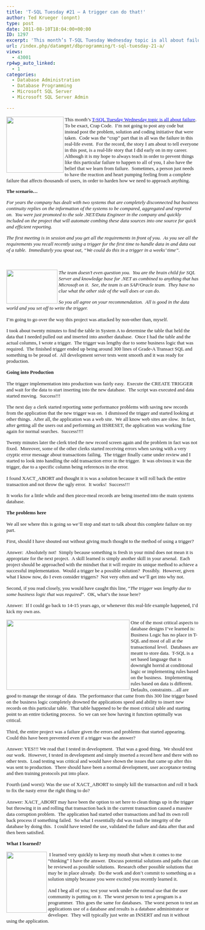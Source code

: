 ```yaml
---
title: 'T-SQL Tuesday #21 – A trigger can do that!'
author: Ted Krueger (onpnt)
type: post
date: 2011-08-10T18:04:00+00:00
ID: 1297
excerpt: 'This month’s T-SQL Tuesday Wednesday topic is all about failure.  To be exact, Crap Code.  I’m not going to post any code but instead post the problem, solution and coding initiative that were taken.  Code was the “crap” part that in all was the failure&hellip;'
url: /index.php/datamgmt/dbprogramming/t-sql-tuesday-21-a/
views:
  - 43001
rp4wp_auto_linked:
  - 1
categories:
  - Database Administration
  - Database Programming
  - Microsoft SQL Server
  - Microsoft SQL Server Admin

---
```

<div class="image_block">
  <a href="http://sqlblog.com/blogs/adam_machanic/archive/2011/08/03/t-sql-tuesday-21-a-day-late-and-totally-full-of-it.aspx"><img alt="" src="/wp-content/uploads/blogs/All/tsql_trig_1.GIF?mtime=1313006344" width="150" height="147" align="left" /></a>
</div>

<p class="MsoNormal" style="margin: 0in 0in 10pt;">
  <span style="font-family: Calibri; font-size: small;">This month’s </span><a href="http://sqlblog.com/blogs/adam_machanic/archive/2011/08/03/t-sql-tuesday-21-a-day-late-and-totally-full-of-it.aspx"><span style="font-family: Calibri; color: #0000ff; font-size: small;">T-SQL Tuesday Wednesday topic is all about failure</span></a><span style="font-family: Calibri; font-size: small;">.<span style="mso-spacerun: yes;">  </span>To be exact, Crap Code.<span style="mso-spacerun: yes;">  </span>I’m not going to post any code but instead post the problem, solution and coding initiative that were taken.<span style="mso-spacerun: yes;">  </span>Code was the “crap” part that in all was the failure in this real-life event.<span style="mso-spacerun: yes;">  </span>For the record, the story I am about to tell everyone in this post, is a real-life story that I did early on in my career.<span style="mso-spacerun: yes;">  </span>Although it is my hope to always teach in order to prevent things like this particular failure to happen to all of you, I also have the belief that we learn from failure.<span style="mso-spacerun: yes;">  </span>Sometimes, a person just needs to have the reaction and heart pumping feeling from a complete failure that affects thousands of users, in order to harden how we need to approach anything.</span><a href="http://sqlblog.com/blogs/adam_machanic/archive/2011/08/03/t-sql-tuesday-21-a-day-late-and-totally-full-of-it.aspx"></a><em style="mso-bidi-font-style: normal;"><span style="line-height: 115%; font-family: Tahoma; font-size: 9.5pt;"> </span></em>
</p>

<p class="MsoNormal" style="margin: 0in 0in 10pt;">
  <strong style="mso-bidi-font-weight: normal;"><span style="line-height: 115%; font-family: Tahoma; font-size: 9.5pt;">The scenario…</span></strong>
</p>

<p class="MsoNormal" style="margin: 0in 0in 10pt;">
  <em style="mso-bidi-font-style: normal;"><span style="font-size: small;"><span style="font-family: Calibri;">For years the company has dealt with two systems that are completely disconnected but business continuity replies on the information of the systems to be compared, aggregated and reported on.<span style="mso-spacerun: yes;">  </span>You were just promoted to the sole .NET/Data Engineer in the company and quickly included on the project that will automate combing these data sources into one source for quick and efficient reporting.</span></span></em>
</p>

<p class="MsoNormal" style="margin: 0in 0in 10pt;">
  <em style="mso-bidi-font-style: normal;"><span style="font-size: small;"><span style="font-family: Calibri;">The first meeting is in session and you get all the requirements in front of you.<span style="mso-spacerun: yes;">  </span>As you see all the requirements you recall recently using a trigger for the first time to handle data in and data out of a table.<span style="mso-spacerun: yes;">  </span>Immediately you spout out, “We could do this in a trigger in a weeks’ time”.<span style="mso-spacerun: yes;">  </span></span></span></em>
</p>

<p class="MsoNormal" style="margin: 0in 0in 10pt;">
  <span style="font-size: small;"><span style="font-family: Calibri;"> </span></span><em style="mso-bidi-font-style: normal;"></em>
</p>

<div class="image_block">
  <a href="/wp-content/uploads/blogs/All/tsql_trig_2.GIF?mtime=1313006344"><img alt="" src="/wp-content/uploads/blogs/All/tsql_trig_2.GIF?mtime=1313006344" width="134" height="89" align="left" /></a>
</div>

<p class="MsoNormal" style="margin: 0in 0in 10pt;">
  <em style="mso-bidi-font-style: normal;"><span style="font-size: small;"><span style="font-family: Calibri;">The team doesn’t even question you.<span style="mso-spacerun: yes;">  </span>You are the brain child for SQL Server and knowledge base for .NET as combined to anything that has Microsoft on it.<span style="mso-spacerun: yes;">  </span>See, the team is an SAP/Oracle team.<span style="mso-spacerun: yes;">  </span>They have no clue what the other side of the wall does or can do.<span style="mso-spacerun: yes;">  </span></span></span></em>
</p>

<p class="MsoNormal" style="margin: 0in 0in 10pt;">
  <em style="mso-bidi-font-style: normal;"><span style="font-size: small;"><span style="font-family: Calibri;">So you all agree on your recommendation.<span style="mso-spacerun: yes;">  </span>All is good in the data world and you set off to write the trigger.</span></span></em>
</p>

<p class="MsoNormal" style="margin: 0in 0in 10pt;">
  <span style="font-size: small;"><span style="font-family: Calibri;">I’m going to go over the way this project was attacked by non-other than, myself.<span style="mso-spacerun: yes;">  </span></span></span>
</p>

<p class="MsoNormal" style="margin: 0in 0in 10pt;">
  <span style="font-family: Calibri; font-size: small;">I took about twenty minutes to find the table in System A to determine the table that held the data that I needed pulled out and inserted into another database.<span style="mso-spacerun: yes;">  </span>Once I had the table and the actual columns, I wrote a trigger.<span style="mso-spacerun: yes;">  </span>The trigger was lengthy due to some business logic that was required.<span style="mso-spacerun: yes;">  </span>The finished trigger ended up being around 300 lines of Grade-A Transact SQL and something to be proud of.<span style="mso-spacerun: yes;">  </span>All development server tests went smooth and it was ready for production.</span>
</p>

<p class="MsoNormal" style="margin: 0in 0in 10pt;">
  <strong style="mso-bidi-font-weight: normal;"><span style="font-size: small;"><span style="font-family: Calibri;">Going into Production</span></span></strong>
</p>

<p class="MsoNormal" style="margin: 0in 0in 10pt;">
  <span style="font-family: Calibri; font-size: small;">The trigger implementation into production was fairly easy.<span style="mso-spacerun: yes;">  </span>Execute the CREATE TRIGGER and wait for the data to start inserting into the new database.<span style="mso-spacerun: yes;">  </span>The script was executed and data started moving.<span style="mso-spacerun: yes;">  </span>Success!!!</span>
</p>

<p class="MsoNormal" style="margin: 0in 0in 10pt;">
  <span style="font-family: Calibri; font-size: small;">The next day a clerk started reporting some performance problems with saving new records from the application that the new trigger was on.<span style="mso-spacerun: yes;">  </span>I dismissed the trigger and started looking at other things.<span style="mso-spacerun: yes;">  </span>After all, the application was a web site.<span style="mso-spacerun: yes;">  </span>We all know web sites are slow.<span style="mso-spacerun: yes;">  </span>In fact, after getting all the users out and performing an IISRESET, the application was working fine again for normal searches.<span style="mso-spacerun: yes;">  </span>Success!!!!</span>
</p>

<p class="MsoNormal" style="margin: 0in 0in 10pt;">
  <span style="font-size: small;"><span style="font-family: Calibri;">Twenty minutes later the clerk tried the new record screen again and the problem in fact was not fixed.<span style="mso-spacerun: yes;">  </span>Moreover, some of the other clerks started receiving errors when saving with a very cryptic error message about transactions failing.<span style="mso-spacerun: yes;">  </span>The trigger finally came under review and I started to look into handling the odd transaction error in the trigger.<span style="mso-spacerun: yes;">  </span>It was obvious it was the trigger, due to a specific column being references in the error.<span style="mso-spacerun: yes;">  </span></span></span>
</p>

<p class="MsoNormal" style="margin: 0in 0in 10pt;">
  <span style="font-family: Calibri; font-size: small;">I found XACT_ABORT and thought it is was a solution because it will roll back the entire transaction and not throw the ugly error.<span style="mso-spacerun: yes;">  </span>It works!<span style="mso-spacerun: yes;">  </span>Success!!!</span>
</p>

<p class="MsoNormal" style="margin: 0in 0in 10pt;">
  <span style="font-size: small;"><span style="font-family: Calibri;">It works for a little while and then piece-meal records are being inserted into the main systems database.<span style="mso-spacerun: yes;">  </span></span></span>
</p>

<p class="MsoNormal" style="margin: 0in 0in 10pt;">
  <strong style="mso-bidi-font-weight: normal;"><span style="font-size: small;"><span style="font-family: Calibri;">The problems here</span></span></strong>
</p>

<p class="MsoNormal" style="margin: 0in 0in 10pt;">
  <span style="font-family: Calibri; font-size: small;">We all see where this is going so we’ll stop and start to talk about this complete failure on my part.</span>
</p>

<p class="MsoNormal" style="margin: 0in 0in 10pt;">
  <span style="font-size: small;"><span style="font-family: Calibri;">First, should I have shouted out without giving much thought to the method of using a trigger?<span style="mso-spacerun: yes;">  </span></span></span>
</p>

<p class="MsoNormal" style="margin: 0in 0in 10pt;">
  <span style="font-size: small;"><span style="font-family: Calibri;">Answer:<span style="mso-spacerun: yes;">  </span>Absolutely not!<span style="mso-spacerun: yes;">  </span>Simply because something is fresh in your mind does not mean it is appropriate for the next project.<span style="mso-spacerun: yes;">  </span>A skill learned is simply another skill in your arsenal.<span style="mso-spacerun: yes;">  </span>Each project should be approached with the mindset that it will require its unique method to achieve a successful implementation.<span style="mso-spacerun: yes;">  </span>Would a trigger be a possible solution?<span style="mso-spacerun: yes;">  </span>Possibly.<span style="mso-spacerun: yes;">  </span>However, given what I know now, do I even consider triggers?<span style="mso-spacerun: yes;">  </span>Not very often and we’ll get into why not.<span style="mso-spacerun: yes;">  </span></span></span>
</p>

<p class="MsoNormal" style="margin: 0in 0in 10pt;">
  <span style="font-family: Calibri; font-size: small;">Second, if you read closely, you would have caught this line, “<em style="mso-bidi-font-style: normal;">The trigger was lengthy due to some business logic that was required</em>”.<span style="mso-spacerun: yes;">  </span>OK, what’s the issue here?</span>
</p>

<p class="MsoNormal" style="margin: 0in 0in 10pt;">
  <span style="font-size: small;"><span style="font-family: Calibri;">Answer:<span style="mso-spacerun: yes;">  </span>If I could go back to 14-15 years ago, or whenever this real-life example happened, I’d kick my own ass.<span style="mso-spacerun: yes;">  </span></span></span>
</p>

<div class="image_block">
  <a href="/wp-content/uploads/blogs/All/tsql_trig_3.GIF?mtime=1313006344"><img alt="" src="/wp-content/uploads/blogs/All/tsql_trig_3.GIF?mtime=1313006344" width="323" height="184" align="left" /></a>
</div>

<p class="MsoNormal" style="margin: 0in 0in 10pt;">
  <span style="font-size: small;"></span>
</p>

<p class="MsoNormal" style="margin: 0in 0in 10pt;">
  <span style="font-size: small;"><span style="font-family: Calibri;">One of the most critical aspects to database designs I’ve learned is: Business Logic has no place in T-SQL and most of all at the transactional level.<span style="mso-spacerun: yes;">  </span>Databases are meant to store data.<span style="mso-spacerun: yes;">  </span>T-SQL is a set based language that is downright horrid at conditional logic or implementing rules based on the business.<span style="mso-spacerun: yes;">  </span>Implementing rules based on data is different.<span style="mso-spacerun: yes;">  </span>Defaults, constraints…all are good to manage the storage of data.<span style="mso-spacerun: yes;">  </span>The performance that came from this 300 line trigger based on the business logic completely drowned the applications speed and ability to insert new records on this particular table.<span style="mso-spacerun: yes;">  </span>That table happened to be the most critical table and starting point to an entire ticketing process.<span style="mso-spacerun: yes;">  </span>So we can see how having it function optimally was critical.<span style="mso-spacerun: yes;">  </span></span></span>
</p>

<p class="MsoNormal" style="margin: 0in 0in 10pt;">
  <span style="font-family: Calibri; font-size: small;">Third, the entire project was a failure given the errors and problems that started appearing.<span style="mso-spacerun: yes;">  </span>Could this have been prevented even if a trigger was the answer?</span>
</p>

<p class="MsoNormal" style="margin: 0in 0in 10pt;">
  <span style="font-family: Calibri; font-size: small;">Answer: YES!!! We read that I tested in development.<span style="mso-spacerun: yes;">  </span>That was a good thing.<span style="mso-spacerun: yes;">  </span>We should test our work.<span style="mso-spacerun: yes;">  </span>However, I tested in development and simply inserted a record here and there with no other tests. <span style="mso-spacerun: yes;"> </span>Load testing was critical and would have shown the issues that came up after this was sent to production.<span style="mso-spacerun: yes;">  </span>There should have been a normal development, user acceptance testing and then training protocols put into place.</span>
</p>

<p class="MsoNormal" style="margin: 0in 0in 10pt;">
  <span style="font-family: Calibri; font-size: small;">Fourth (and worst): Was the use of XACT_ABORT to simply kill the transaction and roll it back to fix the nasty error the right thing to do?</span>
</p>

<p class="MsoNormal" style="margin: 0in 0in 10pt;">
  <span style="font-size: small;"><span style="font-family: Calibri;">Answer: XACT_ABORT may have been the option to set here to clean things up in the trigger but throwing it in and rolling that transaction back in the current transaction caused a massive data corruption problem.<span style="mso-spacerun: yes;">  </span>The application had started other transactions and had its own roll back process if something failed.<span style="mso-spacerun: yes;">  </span>So what I essentially did was trash the integrity of the database by doing this.<span style="mso-spacerun: yes;">  </span>I could have tested the use, validated the failure and data after that and then been satisfied.<span style="mso-spacerun: yes;">  </span></span></span>
</p>

<p class="MsoNormal" style="margin: 0in 0in 10pt;">
  <strong style="mso-bidi-font-weight: normal;"><span style="font-size: small;"><span style="font-family: Calibri;">What I learned?</span></span></strong>
</p>

<div class="image_block">
  <a href="/wp-content/uploads/blogs/All/tsql_trig_4.GIF?mtime=1313006344"><img alt="" src="/wp-content/uploads/blogs/All/tsql_trig_4.GIF?mtime=1313006344" width="106" height="160" align="left" /></a>
</div>

<p class="MsoNormal" style="margin: 0in 0in 10pt;">
  <span style="font-size: small;"></span><span style="font-size: small;"><span style="font-family: Calibri;"><span style="mso-spacerun: yes;"> </span>I learned very quickly to keep my mouth shut when it comes to me “thinking” I have the answer.<span style="mso-spacerun: yes;">  </span>Discuss potential solutions and paths that can be reviewed as possible solutions.<span style="mso-spacerun: yes;">  </span>Research other possible solutions that may be in place already.<span style="mso-spacerun: yes;">  </span>Do the work and don’t commit to something as a solution simply because you were excited you recently learned it.<span style="mso-spacerun: yes;">  </span></span></span>
</p>

<p class="MsoNormal" style="margin: 0in 0in 10pt;">
  <span style="font-size: small;"><span style="font-family: Calibri;">And I beg all of you; test your work under the normal use that the user community is putting on it.<span style="mso-spacerun: yes;">  </span>The worst person to test a program is a programmer.<span style="mso-spacerun: yes;">  </span>This goes the same for databases.<span style="mso-spacerun: yes;">  </span>The worst person to test an applications use of a database and results is a database administrator or developer. <span style="mso-spacerun: yes;"> </span>They will typically just write an INSERT and run it without using the application.<span style="mso-spacerun: yes;">  </span></span></span>
</p>

<p class="MsoNormal" style="margin: 0in 0in 10pt;">
  <span style="font-family: Calibri; font-size: small;"> </span>
</p>